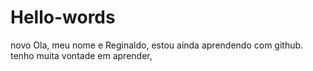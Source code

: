 # Hello-words
novo
Ola, meu nome e Reginaldo, estou ainda aprendendo com github.
tenho muita vontade em aprender,
